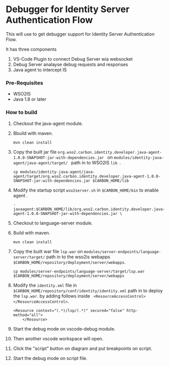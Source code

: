 # Debugger for Identity Server Authentication Flow

This will use to get debugger support for Identity Server Authentication Flow.

It has three components
1. VS-Code Plugin to connect Debug Server wia websocket
2. Debug Server analayse debug requests and responses
3. Java agent to intercept IS

### Pre-Requisites
* WSO2IS
* Java 1.8 or later

### How to build
1. Checkout the java-agent module.
2. Bbuild with maven.
    ```
    mvn clean install
    ```
3. Copy the built jar file  ``` org.wso2.carbon.identity.developer.java-agent-1.0.0-SNAPSHOT-jar-with-dependencies.jar  ``` on  ```modules/identity-java-agent/java-agent/target/ ``` path in to WSO2IS  ```lib ```.
     ```
    cp modules/identity-java-agent/java-agent/target/org.wso2.carbon.identity.developer.java-agent-1.0.0-SNAPSHOT-jar-with-dependencies.jar $CARBON_HOME/lib
    ```
4. Modify the startup script ```wso2server.sh``` in ```$CARBON_HOME/bin```  to enable agent .
    ```
    -javaagent:$CARBON_HOME/lib/org.wso2.carbon.identity.developer.java-agent-1.0.0-SNAPSHOT-jar-with-dependencies.jar \
    ```
5. Checkout to language-server module.
6. Build with maven.
    ```
    mvn clean install
    ```

7. Copy the built war file ```lsp.war``` on ```modules/server-endpoints/language-server/target/``` path in to the wso2is webapps ```$CARBON_HOME/repository/deployment/server/webapps```.
    ```
   cp modules/server-endpoints/language-server/target/lsp.war $CARBON_HOME/repository/deployment/server/webapps

    ```
8. Modify the ```identity.xml``` file in ```$CARBON_HOME/repository/conf/identity/identity.xml``` path in to deploy the ```lsp.war```.
by adding follows inside ``` <ResourceAccessControl> </ResourceAccessControl>```.
    ```
    <Resource context="(.*)/lsp/(.*)" secured="false" http-method="all">
        </Resource>
     ```
9. Start the debug mode on vscode-debug module.
10. Then another vscode workspace will open.
11. Click the "script" button on diagram and put breakpoints on script.
12. Start the debug mode on script file.
